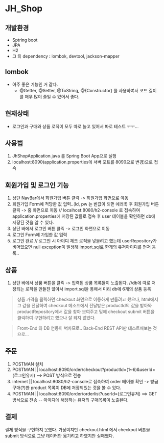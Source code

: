 # JH_Shop


## 개발환경
- Sptring boot
- JPA
- H2
- 그 외 dependency : lombok, devtool, jackson-mapper

## lombok
- 아주 좋은 기능인 거 같다.
  - @Getter, @Setter, @ToString, @{Constructor} 를 사용하여서 코드 길이를 매우 많이 줄일 수 있어서 좋다.

## 현재상태
- 로그인과 구매와 상품 로직이 모두 따로 놀고 있어서 따로 테스트 ㅜㅜ...

## 사용법
1. JhShopApplication.java 를 Spring Boot App으로 실행
2. localhost:8090(application.properties에 서버 포트를 8090으로 변경)으로 접속

## 회원가입 및 로그인 기능
1. 상단 NavBar에서 회원가입 버튼 클릭 -> 회원가입 화면으로 이동
2. 회원가입 Form에 적당한 값 입력..(Id, pw 는 빈값이 되면 에러!!) 후 회원가입 버튼 클릭 -> 홈 화면으로 이동
// localhost:8080/h2-console 로 접속하여 application.properties에 저장된 값들로 접속 후 user 테이블을 확인하면 db에 저장된 것을 알 수 있다.
3. 상단 바에서 로그인 버튼 클릭 -> 로그인 화면으로 이동
4. 로그인 Form에 가입한 값 입력
5. 로그인 완료
// 로그인 시 아이디 체크 로직을 넣을려고 했는데 userRepository가 비어있으면 null exception이 발생해 import.sql로 한개의 유저아이디를 먼저 등록..


## 상품
1. 상단 바에서 상품 버튼을 클릭 -> 입력된 상품 목록들이 노출된다.
//db에 따로 저장되는 로직을 만들진 않아서 import.sql을 통해서 미리 db에 6개의 상품 등록
> 상품 가격을 클릭하면 checkout 화면으로 이동하게 만들려고 했으나, html에서 그 값을 전달하여 checkout 메소드에서
전달받은 productId의 값을 받아와 productRepository에서 값을 찾아 보여주고 밑에 checkout submit 버튼을 클릭하여 구현하려고 했으나 잘 되지 않았다.


> Front-End 와 DB 연동이 벅차므로.. Back-End REST API만 테스트해보는 것으로...
## 주문
1. POSTMAN 설치
2. POSTMAN || localhost:8090/order/checkout?productId=(1~6)&userId=(로그인유저) ==> POST 방식으로 전송
3. internet || localhost:8080/h2-console로 접속하여 order 테이블 확인 -> 방금 구매(?)한 product 목록이 DB에 저장되있는 것을 볼 수 있다.
4. POSTMAN || localhost:8090/order/orderlist?userId=(로그인유저) ==> GET 방식으로 전송
-- 아이디에 해당하는 유저의 구매목록이 노출된다.

## 결제
결제 방식을 구현하지 못했다.
가상이지만 checkout.html 에서 checkout 버튼을 submit 방식으로 그냥 데이터만 옮기려고 하였지만 실패했다.


